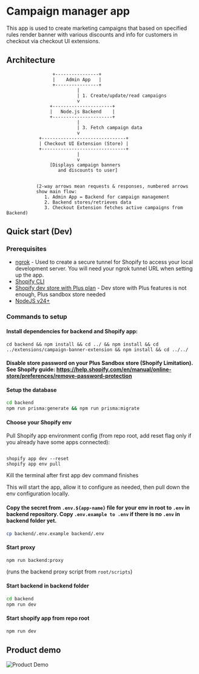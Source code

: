 # Campaign manager app

This app is used to create marketing campaigns that based on specified rules render banner with various discounts and info for customers in checkout via checkout UI extensions.

## Architecture

```
                 +----------------+
                 |    Admin App   |
                 +----------------+
                          |
                          | 1. Create/update/read campaigns
                          v
                +----------------------+
                |   Node.js Backend    |
                +----------------------+
                          |
                          | 3. Fetch campaign data
                          v
            +-------------------------------+
            | Checkout UI Extension (Store) |
            +-------------------------------+
                          |
                          v
                [Displays campaign banners
                   and discounts to user]


           (2-way arrows mean requests & responses, numbered arrows
           show main flow:
              1. Admin App ↔ Backend for campaign management
              2. Backend stores/retrieves data
              3. Checkout Extension fetches active campaigns from Backend)
```

## Quick start (Dev)

### Prerequisites

- [ngrok](https://ngrok.com/) - Used to create a secure tunnel for Shopify to access your local development server. You will need your ngrok tunnel URL when setting up the app.
- [Shopify CLI](https://shopify.dev/docs/apps/tools/cli/installation)
- [Shopify dev store with Plus plan](https://partners.shopify.com/) - Dev store with Plus features is not enough, Plus sandbox store needed
- [NodeJS v24+](https://nodejs.org/en/download)

### Commands to setup

#### Install dependencies for backend and Shopify app:

```
cd backend && npm install && cd ../ && npm install && cd ../extensions/campaign-banner-extension && npm install && cd ../../
```

#### Disable store password on your Plus Sandbox store (Shopify Limitation). See Shopify guide: https://help.shopify.com/en/manual/online-store/preferences/remove-password-protection

#### Setup the database

```bash
cd backend
npm run prisma:generate && npm run prisma:migrate
```

#### Choose your Shopify env

Pull Shopify app environment config (from repo root, add reset flag only if you already have some apps connected):

```

shopify app dev --reset
shopify app env pull

```

Kill the terminal after first app dev command finishes

This will start the app, allow it to configure as needed, then pull down the env configuration locally.

#### Copy the secret from `.env.${app-name}` file for your env in root to `.env` in backend repository. Copy `.env.example to .env` if there is no `.env` in backend folder yet.

```bash
cp backend/.env.example backend/.env
```

#### Start proxy

```bash
npm run backend:proxy
```

(runs the backend proxy script from `root/scripts`)

#### Start backend in backend folder

```bash
cd backend
npm run dev
```

#### Start shopify app from repo root

```bash
npm run dev
```

## Product demo

![Product Demo](./product-demo.gif)
